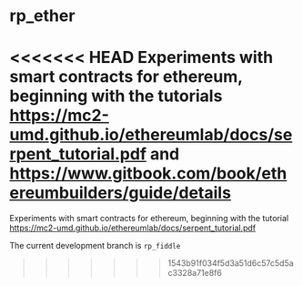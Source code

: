 # rp_ether
<<<<<<< HEAD
Experiments with smart contracts for ethereum, beginning with the tutorials 
https://mc2-umd.github.io/ethereumlab/docs/serpent_tutorial.pdf and https://www.gitbook.com/book/ethereumbuilders/guide/details
=======
Experiments with smart contracts for ethereum, beginning with the tutorial 
https://mc2-umd.github.io/ethereumlab/docs/serpent_tutorial.pdf

The current development branch is `rp_fiddle`
>>>>>>> 1543b91f034f5d3a51d6c57c5d5ac3328a71e8f6
